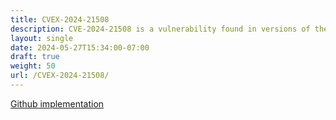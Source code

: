 ```yaml
---
title: CVEX-2024-21508
description: CVE-2024-21508 is a vulnerability found in versions of the mysql2 <= 3.9.4. This vulnerability allows for Remote Code Execution (RCE) through the readCodeFor function, due to improper validation of the supportBigNumbers and bigNumberStrings values. It does not require any specific privileges or user interaction and can be exploited over a network. The potential impact includes high integrity and confidentiality impact, as well as high availability impact.
layout: single
date: 2024-05-27T15:34:00-07:00
draft: true
weight: 50
url: /CVEX-2024-21508/
---
```


[Github implementation](https://github.com/ucsb-seclab/cvex-xplor/tree/main/CVEX-2024-21508)

